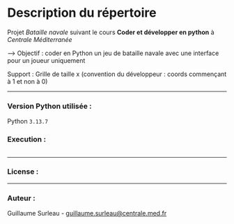 # Description du répertoire
Projet *Bataille navale* suivant le cours **Coder et développer en python** à *Centrale Méditerranée*

--> Objectif : coder en Python un jeu de bataille navale avec une interface pour un joueur uniquement

Support : Grille de taille x (convention du développeur : coords commençant à 1 et non à 0)

---

### Version Python utilisée :
Python `3.13.7`

### Execution :
```bash 

```
---

### License : 

--- 

### Auteur :
Guillaume Surleau - guillaume.surleau@centrale.med.fr